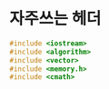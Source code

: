 # 자주쓰는 헤더
```c++
#include <iostream>
#include <algorithm>
#include <vector>
#include <memory.h>
#include <cmath>
```